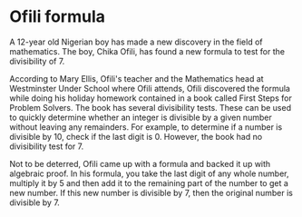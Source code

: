 # Ofili formula

A 12-year old Nigerian boy has made a new discovery in the field of mathematics. 
The boy, Chika Ofili, has found a new formula to test for the divisibility of 7.

According to Mary Ellis, Ofili's teacher and the Mathematics head at Westminster 
Under School where Ofili attends, Ofili discovered the formula while doing his holiday
homework contained in a book called First Steps for Problem Solvers. The book has several
divisibility tests. These can be used to quickly determine whether an integer is divisible
by a given number without leaving any remainders. For example, to determine if a number is 
divisible by 10, check if the last digit is 0. However, the book had no divisibility test 
for 7. 

Not to be deterred, Ofili came up with a formula and backed it up with algebraic proof. 
In his formula, you take the last digit of any whole number, multiply it by 5 and then add 
it to the remaining part of the number to get a new number. If this new number is divisible by 7, then the original number is divisible by 7.